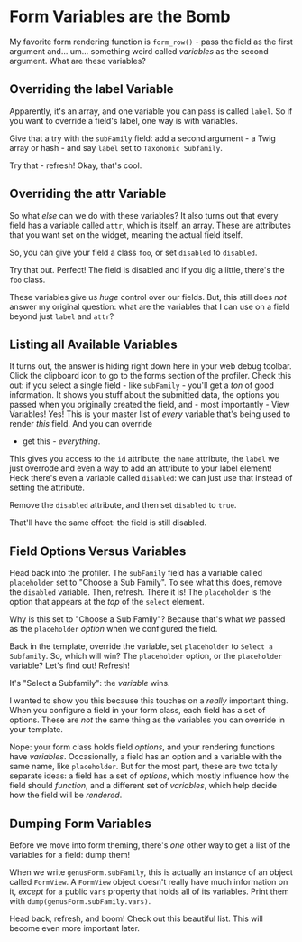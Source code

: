 # Form Variables are the Bomb

My favorite form rendering function is `form_row()` - pass the field as the first
argument and... um... something weird called *variables* as the second argument.
What are these variables?

## Overriding the label Variable

Apparently, it's an array, and one variable you can pass is called `label`. So if
you want to override a field's label, one way is with variables.

Give that a try with the `subFamily` field: add a second argument - a Twig array
or hash - and say `label` set to `Taxonomic Subfamily`.

Try that - refresh! Okay, that's cool.

## Overriding the attr Variable

So what *else* can we do with these variables? It also turns out that every field
has a variable called `attr`, which is itself, an array. These are attributes that
you want set on the widget, meaning the actual field itself.

So, you can give your field a class `foo`, or set `disabled` to `disabled`.

Try that out. Perfect! The field is disabled and if you dig a little, there's the
`foo` class.

These variables give us *huge* control over our fields. But, this still does *not*
answer my original question: what are the variables that I can use on a field beyond
just `label` and `attr`?

## Listing all Available Variables

It turns out, the answer is hiding right down here in your web debug toolbar. Click
the clipboard icon to go to the forms section of the profiler. Check this out: if
you select a single field - like `subFamily` - you'll get a *ton* of good information.
It shows you stuff about the submitted data, the options you passed when you originally
created the field, and - most importantly - View Variables! Yes! This is your master
list of *every* variable that's being used to render *this* field. And you can override
- get this - *everything*.

This gives you access to the `id` attribute, the `name` attribute, the `label` we
just overrode and even a way to add an attribute to your label element! Heck there's
even a variable called `disabled`: we can just use that instead of setting the attribute.

Remove the `disabled` attribute, and then set `disabled` to `true`.

That'll have the same effect: the field is still disabled.

## Field Options Versus Variables

Head back into the profiler. The `subFamily` field has a variable called `placeholder`
set to "Choose a Sub Family". To see what this does, remove the `disabled` variable.
Then, refresh. There it is! The `placeholder` is the option that appears at the
*top* of the `select` element.

Why is this set to "Choose a Sub Family"? Because that's what *we* passed as the
`placeholder` *option* when we configured the field.

Back in the template, override the variable, set `placeholder` to `Select a Subfamily`.
So, which will win? The `placeholder` option, or the `placeholder` variable? Let's
find out! Refresh!

It's "Select a Subfamily": the *variable* wins.

I wanted to show you this because this touches on a *really* important thing. When
you configure a field in your form class, each field has a set of options. These are
*not* the same thing as the variables you can override in your template.

Nope: your form class holds field *options*, and your rendering functions have *variables*.
Occasionally, a field has an option and a variable with the same name, like `placeholder`.
But for the most part, these are two totally separate ideas: a field has a set of
*options*, which mostly influence how the field should *function*, and a different
set of *variables*, which help decide how the field will be *rendered*.

## Dumping Form Variables

Before we move into form theming, there's *one* other way to get a list of the variables
for a field: dump them! 

When we write `genusForm.subFamily`, this is actually an instance of an object
called `FormView`. A `FormView` object doesn't really have much information on it,
*except* for a public `vars` property that holds all of its variables. Print them
with `dump(genusForm.subFamily.vars)`.

Head back, refresh, and boom! Check out this beautiful list. This will become even
more important later.
